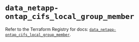 # `data_netapp-ontap_cifs_local_group_member`

Refer to the Terraform Registry for docs: [`data_netapp-ontap_cifs_local_group_member`](https://registry.terraform.io/providers/netapp/netapp-ontap/2.3.0/docs/data-sources/cifs_local_group_member).
